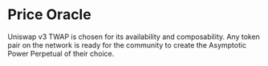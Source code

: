 # Price Oracle

Uniswap v3 TWAP is chosen for its availability and composability. Any token pair on the network is ready for the community to create the Asymptotic Power Perpetual of their choice.
